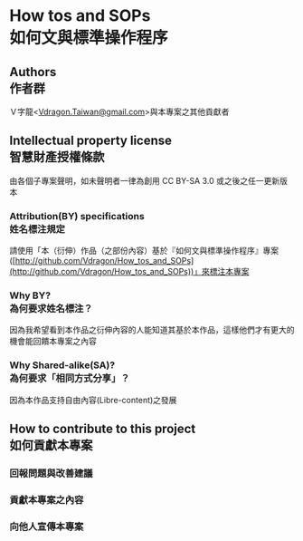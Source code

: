 # How tos and SOPs<br />如何文與標準操作程序
## Authors<br />作者群
Ｖ字龍&lt;Vdragon.Taiwan@gmail.com&gt;與本專案之其他貢獻者

## Intellectual property license<br />智慧財產授權條款
由各個子專案聲明，如未聲明者一律為創用 CC BY-SA 3.0 或之後之任一更新版本

### Attribution(BY) specifications<br />姓名標注規定
請使用「本（衍伸）作品（之部份內容）基於『如何文與標準操作程序』專案([http://github.com/Vdragon/How_tos_and_SOPs](http://github.com/Vdragon/How_tos_and_SOPs))」來標注本專案

### Why BY?<br />為何要求姓名標注？
因為我希望看到本作品之衍伸內容的人能知道其基於本作品，這樣他們才有更大的機會能回饋本專案之內容

### Why Shared-alike(SA)?<br />為何要求「相同方式分享」？
因為本作品支持自由內容(Libre-content)之發展

## How to contribute to this project<br />如何貢獻本專案
### 回報問題與改善建議
### 貢獻本專案之內容
### 向他人宣傳本專案
